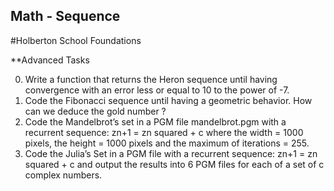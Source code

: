 ## Math - Sequence

#Holberton School Foundations

**Advanced Tasks

0. Write a function that returns the Heron sequence until having convergence with an error less or equal to 10 to the power of -7.
1. Code the Fibonacci sequence until having a geometric behavior. How can we deduce the gold number ?
2. Code the Mandelbrot’s set in a PGM file mandelbrot.pgm with a recurrent sequence: zn+1 = zn squared + c where the width = 1000 pixels, the height = 1000 pixels and the maximum of iterations = 255.
3. Code the Julia’s Set in a PGM file with a recurrent sequence: zn+1 = zn squared + c and output the results into 6 PGM files for each of a set of c complex numbers.
